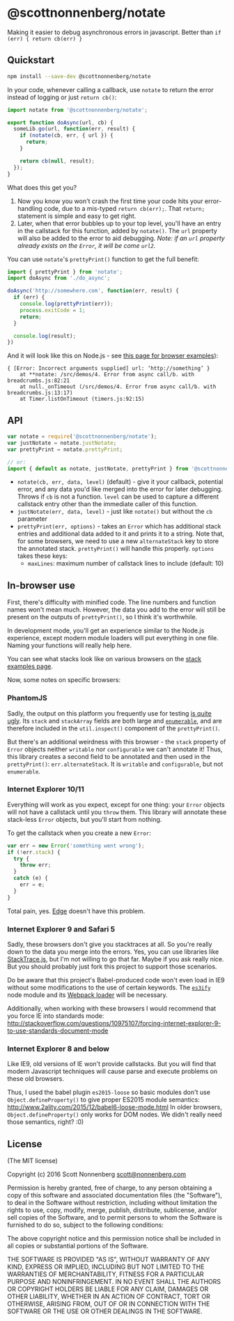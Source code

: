 # @scottnonnenberg/notate

Making it easier to debug asynchronous errors in javascript. Better than `if (err) { return cb(err) }`

## Quickstart

```bash
npm install --save-dev @scottnonnenberg/notate
```

In your code, whenever calling a callback, use `notate` to return the error instead of logging or just `return cb()`:

```javascript
import notate from '@scottnonnenberg/notate';

export function doAsync(url, cb) {
  someLib.go(url, function(err, result) {
    if (notate(cb, err, { url }) {
      return;
    }

    return cb(null, result);
  });
}
```

What does this get you?

1. Now you know you won't crash the first time your code hits your error-handling code, due to a mis-typed `return cb(err);`. That `return;` statement is simple and easy to get right.
2. Later, when that error bubbles up to your top level, you'll have an entry in the callstack for this function, added by `notate()`. The `url` property will also be added to the error to aid debugging. _Note: if an `url` property already exists on the `Error`, it will be come `url2`._

You can use `notate`'s `prettyPrint()` function to get the full benefit:

```javascript
import { prettyPrint } from 'notate';
import doAsync from './do_async';

doAsync('http://somewhere.com', function(err, result) {
  if (err) {
    console.log(prettyPrint(err));
    process.exitCode = 1;
    return;
  }

  console.log(result);
})
```

And it will look like this on Node.js - see [this page for browser examples](https://github.com/scottnonnenberg/notate/blob/master/examples.md)):

```
{ [Error: Incorrect arguments supplied] url: ‘http://something’ }
    at **notate: /src/demos/4. Error from async call/b. with breadcrumbs.js:82:21
    at null._onTimeout (/src/demos/4. Error from async call/b. with breadcrumbs.js:13:17)
    at Timer.listOnTimeout (timers.js:92:15)
```

## API

```javascript
var notate = require('@scottnonnenberg/notate');
var justNotate = notate.justNotate;
var prettyPrint = notate.prettyPrint;

// or:
import { default as notate, justNotate, prettyPrint } from '@scottnonnenberg/notate';
```

* `notate(cb, err, data, level)` (default) - give it your callback, potential error, and any data you'd like merged into the error for later debugging. Throws if `cb` is not a function. `level` can be used to capture a different callstack entry other than the immediate caller of this function.
* `justNotate(err, data, level)` - just like `notate()` but without the `cb` parameter
* `prettyPrint(err, options)` - takes an `Error` which has additional stack entries and additional data added to it and prints it to a string. Note that, for some browsers, we need to use a new `alternateStack` key to store the annotated stack. `prettyPrint()` will handle this properly. `options` takes these keys:
  * `maxLines`: maximum number of callstack lines to include (default: 10)

## In-browser use

First, there's difficulty with minified code. The line numbers and function names won't mean much. However, the data you add to the error will still be present on the outputs of `prettyPrint()`, so I think it's worthwhile.

In development mode, you'll get an experience similar to the Node.js experience, except modern module loaders will put everything in one file. Naming your functions will really help here.

You can see what stacks look like on various browsers on the [stack examples page](https://github.com/scottnonnenberg/notate/blob/master/examples.md).

Now, some notes on specific browsers:

### PhantomJS

Sadly, the output on this platform you frequently use for testing [is quite ugly](https://github.com/scottnonnenberg/notate/blob/master/examples.md#phantomjs). Its `stack` and `stackArray` fields are both large and [`enumerable`](https://developer.mozilla.org/en-US/docs/Web/JavaScript/Enumerability_and_ownership_of_properties), and are therefore included in the `util.inspect()` component of the `prettyPrint()`.

But there's an additional weirdness with this browser - the `stack` property of `Error` objects neither `writable` nor `configurable` we can't annotate it! Thus, this library creates a second field to be annotated and then used in the `prettyPrint()`: `err.alternateStack`. It is `writable` and `configurable`, but not `enumerable`.

### Internet Explorer 10/11

Everything will work as you expect, except for one thing: your `Error` objects will not have a callstack until you `throw` them. This library will annotate these stack-less `Error` objects, but you'll start from nothing.

To get the callstack when you create a new `Error`:

```javascript
var err = new Error('something went wrong');
if (!err.stack) {
  try {
    throw err;
  }
  catch (e) {
    err = e;
  }
}
```

Total pain, yes. [Edge](https://www.microsoft.com/en-us/windows/microsoft-edge) doesn't have this problem.

### Internet Explorer 9 and Safari 5

Sadly, these browsers don't give you stacktraces at all. So you're really down to the data you merge into the errors. Yes, you can use libraries like [StackTrace.js](https://www.stacktracejs.com/), but I'm not willing to go that far. Maybe if you ask really nice. But you should probably just fork this project to support those scenarios.

Do be aware that this project's Babel-produced code won't even load in IE9 without some modifications to the use of certain keywords. The [`es3ify`](https://github.com/spicyj/es3ify) node module and its [Webpack loader](https://github.com/sorrycc/es3ify-loader) will be necessary.

Additionally, when working with these browsers I would recommend that you force IE into standards mode: http://stackoverflow.com/questions/10975107/forcing-internet-explorer-9-to-use-standards-document-mode

### Internet Explorer 8 and below

Like IE9, old versions of IE won't provide callstacks. But you will find that modern Javascript techniques will cause parse and execute problems on these old browsers.

Thus, I used the babel plugin `es2015-loose` so basic modules don't use `Object.defineProperty()` to give proper ES2015 module semantics: http://www.2ality.com/2015/12/babel6-loose-mode.html In older browsers, `Object.defineProperty()` only works for DOM nodes. We didn't really need those semantics, right? :0)

## License

(The MIT license)

Copyright (c) 2016 Scott Nonnenberg <scott@nonnenberg.com>

Permission is hereby granted, free of charge, to any person obtaining a copy of this software and
associated documentation files (the "Software"), to deal in the Software without restriction,
including without limitation the rights to use, copy, modify, merge, publish, distribute,
sublicense, and/or sell copies of the Software, and to permit persons to whom the Software is
furnished to do so, subject to the following conditions:

The above copyright notice and this permission notice shall be included in all copies or
substantial portions of the Software.

THE SOFTWARE IS PROVIDED "AS IS", WITHOUT WARRANTY OF ANY KIND, EXPRESS OR IMPLIED, INCLUDING BUT
NOT LIMITED TO THE WARRANTIES OF MERCHANTABILITY, FITNESS FOR A PARTICULAR PURPOSE AND
NONINFRINGEMENT. IN NO EVENT SHALL THE AUTHORS OR COPYRIGHT HOLDERS BE LIABLE FOR ANY CLAIM,
DAMAGES OR OTHER LIABILITY, WHETHER IN AN ACTION OF CONTRACT, TORT OR OTHERWISE, ARISING FROM, OUT
OF OR IN CONNECTION WITH THE SOFTWARE OR THE USE OR OTHER DEALINGS IN THE SOFTWARE.

